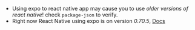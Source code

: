 - Using expo to react native app may cause you to use *older versions of react native*! check `package-json` to verify.
- Right now React Native using expo is on version *0.70.5*, [Docs](https://reactnative.dev/docs/0.70/getting-started)